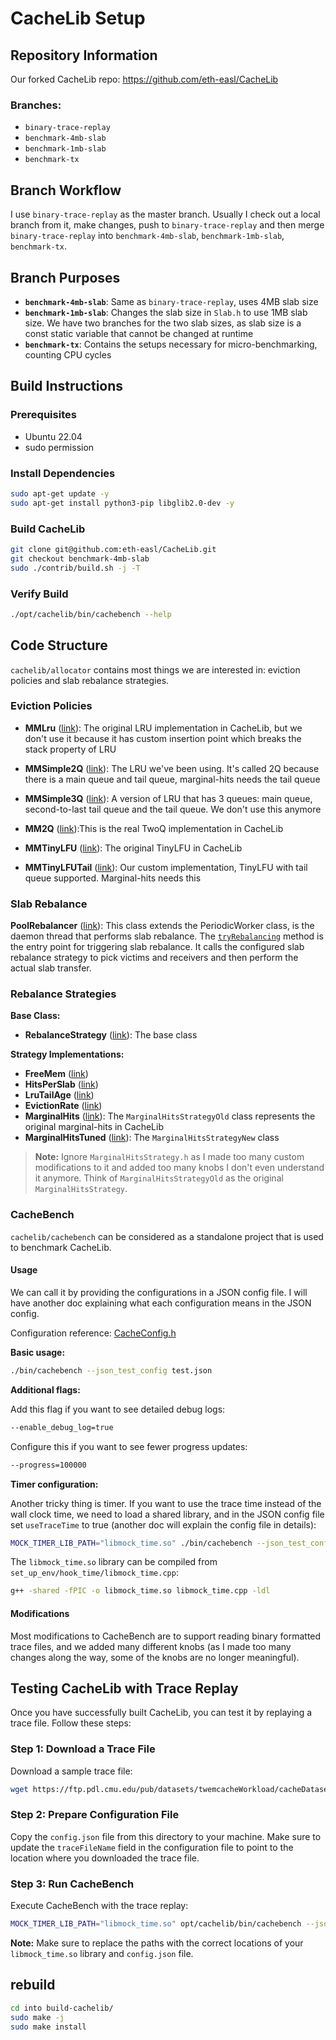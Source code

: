 # CacheLib Setup

## Repository Information

Our forked CacheLib repo: https://github.com/eth-easl/CacheLib

### Branches:
- `binary-trace-replay`
- `benchmark-4mb-slab`
- `benchmark-1mb-slab`
- `benchmark-tx`

## Branch Workflow

I use `binary-trace-replay` as the master branch. Usually I check out a local branch from it, make changes, push to `binary-trace-replay` and then merge `binary-trace-replay` into `benchmark-4mb-slab`, `benchmark-1mb-slab`, `benchmark-tx`.

## Branch Purposes

- **`benchmark-4mb-slab`**: Same as `binary-trace-replay`, uses 4MB slab size
- **`benchmark-1mb-slab`**: Changes the slab size in `Slab.h` to use 1MB slab size. We have two branches for the two slab sizes, as slab size is a const static variable that cannot be changed at runtime
- **`benchmark-tx`**: Contains the setups necessary for micro-benchmarking, counting CPU cycles

## Build Instructions

### Prerequisites
- Ubuntu 22.04
- sudo permission

### Install Dependencies
```bash
sudo apt-get update -y
sudo apt-get install python3-pip libglib2.0-dev -y
```

### Build CacheLib
```bash
git clone git@github.com:eth-easl/CacheLib.git
git checkout benchmark-4mb-slab
sudo ./contrib/build.sh -j -T
```

### Verify Build
```bash
./opt/cachelib/bin/cachebench --help
```

## Code Structure

`cachelib/allocator` contains most things we are interested in: eviction policies and slab rebalance strategies.

### Eviction Policies

- **MMLru** ([link](https://github.com/eth-easl/CacheLib/blob/benchmark-4mb-slab/cachelib/allocator/MMLru.h)): The original LRU implementation in CacheLib, but we don't use it because it has custom insertion point which breaks the stack property of LRU

- **MMSimple2Q** ([link](https://github.com/eth-easl/CacheLib/blob/benchmark-4mb-slab/cachelib/allocator/MMSimple2Q.h)): The LRU we've been using. It's called 2Q because there is a main queue and tail queue, marginal-hits needs the tail queue

- **MMSimple3Q** ([link](https://github.com/eth-easl/CacheLib/blob/benchmark-4mb-slab/cachelib/allocator/MMSimple3Q.h)): A version of LRU that has 3 queues: main queue, second-to-last tail queue and the tail queue. We don't use this anymore

- **MM2Q** ([link](https://github.com/eth-easl/CacheLib/blob/benchmark-4mb-slab/cachelib/allocator/MM2Q.h)):This is the real TwoQ implementation in CacheLib

- **MMTinyLFU** ([link](https://github.com/eth-easl/CacheLib/blob/benchmark-4mb-slab/cachelib/allocator/MMTinyLFU.h)): The original TinyLFU in CacheLib

- **MMTinyLFUTail** ([link](https://github.com/eth-easl/CacheLib/blob/benchmark-4mb-slab/cachelib/allocator/MMTinyLFUTail.h)): Our custom implementation, TinyLFU with tail queue supported. Marginal-hits needs this

### Slab Rebalance

**PoolRebalancer** ([link](https://github.com/eth-easl/CacheLib/blob/benchmark-4mb-slab/cachelib/allocator/PoolRebalancer.cpp)): This class extends the PeriodicWorker class, is the daemon thread that performs slab rebalance. The [`tryRebalancing`](https://github.com/eth-easl/CacheLib/blob/7bca76509beac8775db91ecba7c89129abbda02a/cachelib/allocator/PoolRebalancer.cpp#L149C7-L149C36) method is the entry point for triggering slab rebalance. It calls the configured slab rebalance strategy to pick victims and receivers and then perform the actual slab transfer.

### Rebalance Strategies

**Base Class:**
- **RebalanceStrategy** ([link](https://github.com/eth-easl/CacheLib/blob/benchmark-4mb-slab/cachelib/allocator/RebalanceStrategy.h)): The base class

**Strategy Implementations:**
- **FreeMem** ([link](https://github.com/eth-easl/CacheLib/blob/benchmark-4mb-slab/cachelib/allocator/FreeMemStrategy.h))
- **HitsPerSlab** ([link](https://github.com/eth-easl/CacheLib/blob/benchmark-4mb-slab/cachelib/allocator/HitsPerSlabStrategy.h))
- **LruTailAge** ([link](https://github.com/eth-easl/CacheLib/blob/benchmark-4mb-slab/cachelib/allocator/LruTailAgeStrategy.h))
- **EvictionRate** ([link](https://github.com/eth-easl/CacheLib/blob/benchmark-4mb-slab/cachelib/allocator/EvictionRateStrategy.h))
- **MarginalHits** ([link](https://github.com/eth-easl/CacheLib/blob/benchmark-4mb-slab/cachelib/allocator/MarginalHitsStrategyOld.h)): The `MarginalHitsStrategyOld` class represents the original marginal-hits in CacheLib
- **MarginalHitsTuned** ([link](https://github.com/eth-easl/CacheLib/blob/benchmark-4mb-slab/cachelib/allocator/MarginalHitsStrategyNew.h)): The `MarginalHitsStrategyNew` class

> **Note:** Ignore `MarginalHitsStrategy.h` as I made too many custom modifications to it and added too many knobs I don't even understand it anymore. Think of `MarginalHitsStrategyOld` as the original `MarginalHitsStrategy`.


### CacheBench

`cachelib/cachebench` can be considered as a standalone project that is used to benchmark CacheLib.

#### Usage

We can call it by providing the configurations in a JSON config file. I will have another doc explaining what each configuration means in the JSON config.

Configuration reference: [CacheConfig.h](https://github.com/eth-easl/CacheLib/blob/benchmark-4mb-slab/cachelib/cachebench/util/CacheConfig.h)

**Basic usage:**
```bash
./bin/cachebench --json_test_config test.json
```

**Additional flags:**

Add this flag if you want to see detailed debug logs:
```bash
--enable_debug_log=true
```

Configure this if you want to see fewer progress updates:
```bash
--progress=100000
```

**Timer configuration:**

Another tricky thing is timer. If you want to use the trace time instead of the wall clock time, we need to load a shared library, and in the JSON config file set `useTraceTime` to true (another doc will explain the config file in details):

```bash
MOCK_TIMER_LIB_PATH="libmock_time.so" ./bin/cachebench --json_test_config test.json
```

The `libmock_time.so` library can be compiled from `set_up_env/hook_time/libmock_time.cpp`:
```bash
g++ -shared -fPIC -o libmock_time.so libmock_time.cpp -ldl
```

#### Modifications

Most modifications to CacheBench are to support reading binary formatted trace files, and we added many different knobs (as I made too many changes along the way, some of the knobs are no longer meaningful).

## Testing CacheLib with Trace Replay

Once you have successfully built CacheLib, you can test it by replaying a trace file. Follow these steps:

### Step 1: Download a Trace File

Download a sample trace file:
```bash
wget https://ftp.pdl.cmu.edu/pub/datasets/twemcacheWorkload/cacheDatasets/metaKV/202210_kv_traces_all_sort.csv.oracleGeneral.zst
```

### Step 2: Prepare Configuration File

Copy the `config.json` file from this directory to your machine. Make sure to update the `traceFileName` field in the configuration file to point to the location where you downloaded the trace file.

### Step 3: Run CacheBench

Execute CacheBench with the trace replay:
```bash
MOCK_TIMER_LIB_PATH="libmock_time.so" opt/cachelib/bin/cachebench --json_test_config config.json --progress=100000
```

**Note:** Make sure to replace the paths with the correct locations of your `libmock_time.so` library and `config.json` file. 



## rebuild
```bash
cd into build-cachelib/
sudo make -j 
sudo make install
```